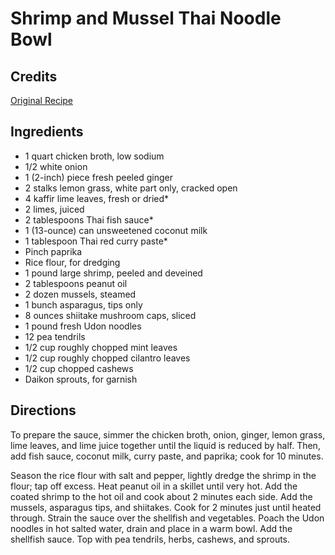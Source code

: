# Shrimp and Mussel Thai Noodle Bowl 

<!-- BEGIN content -->

## Credits

[Original Recipe](http://www.foodtv.com/foodtv/recipe/0,6255,17173,00.html "http://www.foodtv.com/foodtv/recipe/0,6255,17173,00.html")

## Ingredients

- 1 quart chicken broth, low sodium
- 1/2 white onion 
- 1 (2-inch) piece fresh peeled ginger
- 2 stalks lemon grass, white part only, cracked open
- 4 kaffir lime leaves, fresh or dried\*
- 2 limes, juiced 
- 2 tablespoons Thai fish sauce\*
- 1 (13-ounce) can unsweetened coconut milk
- 1 tablespoon Thai red curry paste\*
- Pinch paprika
- Rice flour, for dredging
- 1 pound large shrimp, peeled and deveined
- 2 tablespoons peanut oil
- 2 dozen mussels, steamed
- 1 bunch asparagus, tips only
- 8 ounces shiitake mushroom caps, sliced
- 1 pound fresh Udon noodles
- 12 pea tendrils 
- 1/2 cup roughly chopped mint leaves
- 1/2 cup roughly chopped cilantro leaves
- 1/2 cup chopped cashews
- Daikon sprouts, for garnish

## Directions

To prepare the sauce, simmer the chicken broth, onion, ginger, lemon grass, lime leaves, and lime juice together until the liquid is reduced by half. Then, add fish sauce, coconut milk, curry paste, and paprika; cook for 10 minutes.   
  
 Season the rice flour with salt and pepper, lightly dredge the shrimp in the flour; tap off excess. Heat peanut oil in a skillet until very hot. Add the coated shrimp to the hot oil and cook about 2 minutes each side. Add the mussels, asparagus tips, and shiitakes. Cook for 2 minutes just until heated through. Strain the sauce over the shellfish and vegetables. Poach the Udon noodles in hot salted water, drain and place in a warm bowl. Add the shellfish sauce. Top with pea tendrils, herbs, cashews, and sprouts.

<!-- END content -->

